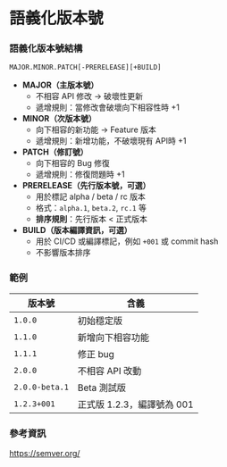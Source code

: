 # 語義化版本號

### **語義化版本號結構**

```
MAJOR.MINOR.PATCH[-PRERELEASE][+BUILD]
```

- **MAJOR（主版本號）**
    - 不相容 API 修改 → 破壞性更新
    - 遞增規則：當修改會破壞向下相容性時 +1
- **MINOR（次版本號）**
    - 向下相容的新功能 → Feature 版本
    - 遞增規則：新增功能，不破壞現有 API時 +1
- **PATCH（修訂號）**
    - 向下相容的 Bug 修復
    - 遞增規則：修復問題時 +1
- **PRERELEASE（先行版本號，可選）**
    - 用於標記 alpha / beta / rc 版本
    - 格式：`alpha.1`, `beta.2`, `rc.1` 等
    - **排序規則**：先行版本 < 正式版本
- **BUILD（版本編譯資訊，可選）**
    - 用於 CI/CD 或編譯標記，例如 `+001` 或 commit hash
    - 不影響版本排序

### **範例**

| 版本號 | 含義 |
| --- | --- |
| `1.0.0` | 初始穩定版 |
| `1.1.0` | 新增向下相容功能 |
| `1.1.1` | 修正 bug |
| `2.0.0` | 不相容 API 改動 |
| `2.0.0-beta.1` | Beta 測試版 |
| `1.2.3+001` | 正式版 1.2.3，編譯號為 001 |

### 參考資訊

https://semver.org/